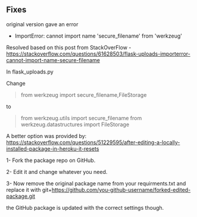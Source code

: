 ## Fixes

original version gave an error

* ImportError: cannot import name 'secure_filename' from 'werkzeug'

Resolved based on this post from StackOverFlow - https://stackoverflow.com/questions/61628503/flask-uploads-importerror-cannot-import-name-secure-filename

In flask_uploads.py

Change

> from werkzeug import secure_filename,FileStorage

to

> from werkzeug.utils import secure_filename
> from werkzeug.datastructures import  FileStorage


A better option was provided by: https://stackoverflow.com/questions/51229595/after-editing-a-locally-installed-package-in-heroku-it-resets

1- Fork the package repo on GitHub.

2- Edit it and change whatever you need.

3- Now remove the original package name from your requirments.txt and replace it with git+https://github.com/you-github-username/forked-edited-package.git

the GitHub package is updated with the correct settings though. 
